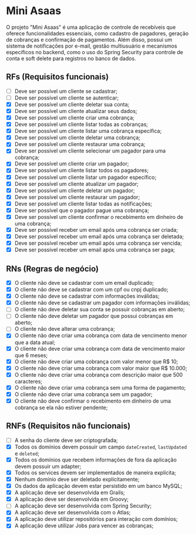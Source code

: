 # Mini Asaas

O projeto "Mini Asaas" é uma aplicação de controle de recebíveis que oferece funcionalidades essenciais, como cadastro 
de pagadores, geração de cobranças e confirmação de pagamentos. Além disso, possui um sistema de notificações por e-mail,
gestão multiusuário e mecanismos específicos no backend, como o uso do Spring Security para controle de conta e soft
delete para registros no banco de dados.

## RFs (Requisitos funcionais)

- [ ] Deve ser possível um cliente se cadastrar;
- [ ] Deve ser possível um cliente se autenticar;
- [x] Deve ser possível um cliente deletar sua conta;
- [x] Deve ser possível um cliente atualizar seus dados;
- [x] Deve ser possível um cliente criar uma cobrança;
- [x] Deve ser possível um cliente listar todas as cobranças;
- [x] Deve ser possível um cliente listar uma cobrança específica;
- [x] Deve ser possível um cliente deletar uma cobrança;
- [x] Deve ser possível um cliente restaurar uma cobrança;
- [x] Deve ser possível um cliente selecionar um pagador para uma cobrança;
- [x] Deve ser possível um cliente criar um pagador;
- [x] Deve ser possível um cliente listar todos os pagadores;
- [x] Deve ser possível um cliente listar um pagador específico;
- [x] Deve ser possível um cliente atualizar um pagador;
- [x] Deve ser possível um cliente deletar um pagador;
- [x] Deve ser possível um cliente restaurar um pagador;
- [x] Deve ser possível um cliente listar todas as notificações;
- [x] Deve ser possível que o pagador pague uma cobrança;
- [x] Deve ser possível um cliente confirmar o recebimento em dinheiro de uma cobrança;
- [x] Deve ser possível receber um email após uma cobrança ser criada;
- [x] Deve ser possível receber um email após uma cobrança ser deletada;
- [x] Deve ser possível receber um email após uma cobrança ser vencida;
- [x] Deve ser possível receber um email após uma cobrança ser paga;

## RNs (Regras de negócio)

- [x] O cliente não deve se cadastrar com um email duplicado;
- [x] O cliente não deve se cadastrar com um cpf ou cnpj duplicado;
- [x] O cliente não deve se cadastrar com informações inválidas;
- [x] O cliente não deve se cadastrar um pagador com informações inválidas;
- [ ] O cliente não deve deletar sua conta se possuir cobranças em aberto;
- [ ] O cliente não deve deletar um pagador que possui cobranças em aberto;
- [ ] O cliente não deve alterar uma cobrança;
- [x] O cliente não deve criar uma cobrança com data de vencimento menor que a data atual;
- [x] O cliente não deve criar uma cobrança com data de vencimento maior que 6 meses;
- [x] O cliente não deve criar uma cobrança com valor menor que R$ 10;
- [x] O cliente não deve criar uma cobrança com valor maior que R$ 10.000;
- [x] O cliente não deve criar uma cobrança com descrição maior que 500 caracteres;
- [x] O cliente não deve criar uma cobrança sem uma forma de pagamento;
- [x] O cliente não deve criar uma cobrança sem um pagador;
- [x] O cliente não deve confirmar o recebimento em dinheiro de uma cobrança se ela não estiver pendente;

## RNFs (Requisitos não funcionais)

- [ ] A senha do cliente deve ser criptografada;
- [x] Todos os domínios devem possuir um campo `dateCreated`, `lastUpdated` e `deleted`;
- [x] Todos os domínios que recebem informações de fora da aplicação devem possuir um adapter;
- [x] Todos os services devem ser implementados de maneira explícita;
- [x] Nenhum domínio deve ser deletado explicitamente;
- [x] Os dados da aplicação devem estar persistido em um banco MySQL;
- [x] A aplicação deve ser desenvolvida em Grails;
- [x] A aplicação deve ser desenvolvida em Groovy;
- [ ] A aplicação deve ser desenvolvida com Spring Security;
- [x] A aplicação deve ser desenvolvida com o Atlas;
- [x] A aplicação deve utilizar repositórios para interação com domínios;
- [x] A aplicação deve utilizar Jobs para vencer as cobranças;
